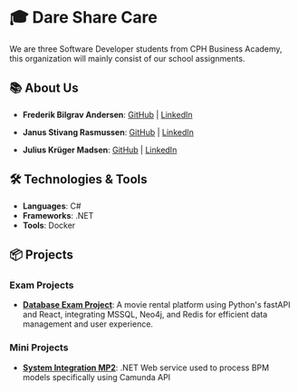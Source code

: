 # 🎓 **Dare Share Care**

We are three Software Developer students from CPH Business Academy, this organization will mainly consist of our school assignments.

## 📚 **About Us**

- **Frederik Bilgrav Andersen**: [GitHub](https://github.com/FrederikBA) | [LinkedIn](https://www.linkedin.com/in/frederikba)

- **Janus Stivang Rasmussen**: [GitHub](https://github.com/Janussr) | [LinkedIn](https://www.linkedin.com/in/janus-rasmussen-5882021a5)

- **Julius Krüger Madsen**: [GitHub](https://github.com/JuliusKryger) | [LinkedIn](https://www.linkedin.com/in/julius-kruger/)

## 🛠 **Technologies & Tools**

- **Languages**: C#
- **Frameworks**: .NET
- **Tools**: Docker

## 📦 **Projects**

### Exam Projects

- **[Database Exam Project](https://github.com/Dare-Share-Care/DatabaseExam)**: A movie rental platform using Python's fastAPI and React, integrating MSSQL, Neo4j, and Redis for efficient data management and user experience.

### Mini Projects

- **[System Integration MP2](https://github.com/Dare-Share-Care/SystemIntegrationMP2-Application)**: .NET Web service used to process BPM models specifically using Camunda API

